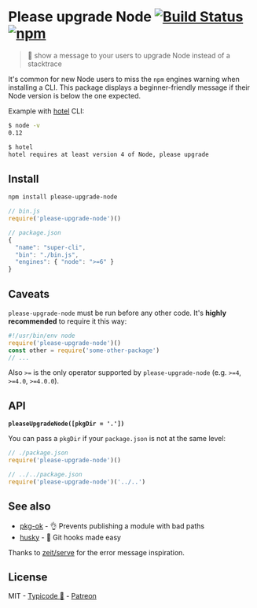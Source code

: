 # Please upgrade Node [![Build Status](https://travis-ci.org/typicode/please-upgrade-node.svg?branch=master)](https://travis-ci.org/typicode/please-upgrade-node) [![npm](https://img.shields.io/npm/v/please-upgrade-node.svg)](https://www.npmjs.com/package/please-upgrade-node)

> :information_desk_person: show a message to your users to upgrade Node instead of a stacktrace 

It's common for new Node users to miss the `npm` engines warning when installing a CLI. This package displays a beginner-friendly message if their Node version is below the one expected.

Example with [hotel](https://github.com/typicode/hotel) CLI:

```sh
$ node -v
0.12

$ hotel
hotel requires at least version 4 of Node, please upgrade
```

## Install

```sh
npm install please-upgrade-node
```

```js
// bin.js
require('please-upgrade-node')()
```

```js
// package.json
{ 
  "name": "super-cli",
  "bin": "./bin.js",
  "engines": { "node": ">=6" }
}
```

## Caveats

`please-upgrade-node` must be run before any other code. It's __highly recommended__ to require it this way:

```js
#!/usr/bin/env node
require('please-upgrade-node')()
const other = require('some-other-package')
// ...
```

Also `>=` is the only operator supported by `please-upgrade-node` (e.g. `>=4`, `>=4.0`, `>=4.0.0`).



## API

__`pleaseUpgradeNode([pkgDir = '.'])`__

You can pass a `pkgDir` if your `package.json` is not at the same level:

```js
// ./package.json
require('please-upgrade-node')()

// ../../package.json
require('please-upgrade-node')('../..')
```

## See also

* [pkg-ok](https://github.com/typicode/pkg-ok) - :ok_hand: Prevents publishing a module with bad paths
* [husky](https://github.com/typicode/husky) - :dog: Git hooks made easy

Thanks to [zeit/serve](https://github.com/zeit/serve) for the error message inspiration.

## License

MIT - [Typicode :cactus:](https://github.com/typicode) - [Patreon](https://patreon.com/typicode)
